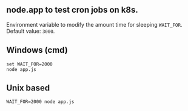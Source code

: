 ## node.app to test cron jobs on k8s.

Environment variable to modify the amount time for sleeping `WAIT_FOR`. Default value: `3000`.

## Windows (cmd)
```
set WAIT_FOR=2000
node app.js
```

## Unix based
```
WAIT_FOR=2000 node app.js
```